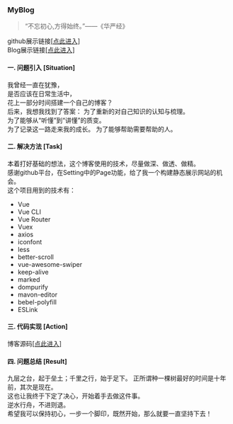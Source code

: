 ### MyBlog
> “不忘初心,方得始终。”——《华严经》

github展示链接[[点此进入]](https://github.com/gengjian1203)  
Blog展示链接[[点此进入]](https://gengjian1203.github.io/MyBlog/dist/#/)  

#### 一. 问题引入 [Situation]  
我曾经一直在犹豫，  
是否应该在日常生活中，  
花上一部分时间搭建一个自己的博客？  
后来，我想我找到了答案：
为了重新的对自己知识的认知与梳理。  
为了能够从“听懂”到“讲懂”的质变。  
为了记录这一路走来我的成长。
为了能够帮助需要帮助的人。

#### 二. 解决方法 [Task]
本着打好基础的想法，这个博客使用的技术，尽量做深、做透、做精。  
感谢github平台，在Setting中的Page功能，给了我一个构建静态展示网站的机会。  
这个项目用到的技术有：  
* Vue  
* Vue CLI  
* Vue Router  
* Vuex  
* axios  
* iconfont  
* less
* better-scroll  
* vue-awesome-swiper  
* keep-alive   
* marked  
* dompurify  
* mavon-editor  
* bebel-polyfill  
* ESLink  

#### 三. 代码实现 [Action]
博客源码[[点此进入]](https://github.com/gengjian1203/MyBlog)

#### 四. 问题总结 [Result]
九层之台，起于垒土；千里之行，始于足下。
正所谓种一棵树最好的时间是十年前，其次是现在。  
这也让我终于下定了决心，开始着手去做这件事。  
逆水行舟，不进则退。  
希望我可以保持初心，一步一个脚印，既然开始，那么就要一直坚持下去！  
